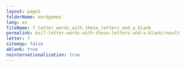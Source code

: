 ```yaml
---
layout: page2
folderName: wordgames
lang: es
fileName: 7_letter_words_with_these_letters_and_a_blank
permalink: es/7-letter-words-with-these-letters-and-a-blank/result
letter: 7
sitemap: false
ablank: true
nointernationalization: true
---
```

